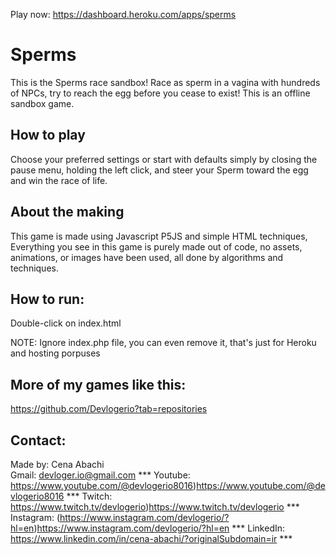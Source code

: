 Play now: https://dashboard.heroku.com/apps/sperms

# Sperms
This is the Sperms race sandbox! Race as sperm in a vagina with hundreds of NPCs, try to reach the egg before you cease to exist! This is an offline sandbox game.

## How to play
Choose your preferred settings or start with defaults simply by closing the pause menu, holding the left click, and steer your Sperm toward the egg and win the race of life.

## About the making
This game is made using Javascript P5JS and simple HTML techniques, Everything you see in this game is purely made out of code, no assets, animations, or images have been used, all done by algorithms and techniques.

## How to run:
Double-click on index.html

NOTE: Ignore index.php file, you can even remove it, that's just for Heroku and hosting porpuses

## More of my games like this:
https://github.com/Devlogerio?tab=repositories

## Contact:
Made by: Cena Abachi  
Gmail: devloger.io@gmail.com *** 
Youtube: https://www.youtube.com/@devlogerio8016)https://www.youtube.com/@devlogerio8016 *** 
Twitch: https://www.twitch.tv/devlogerio)https://www.twitch.tv/devlogerio *** 
Instagram: (https://www.instagram.com/devlogerio/?hl=en)https://www.instagram.com/devlogerio/?hl=en *** 
LinkedIn: https://www.linkedin.com/in/cena-abachi/?originalSubdomain=ir *** 
